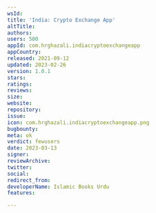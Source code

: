 ```yaml
---
wsId: 
title: 'India: Crypto Exchange App'
altTitle: 
authors: 
users: 500
appId: com.hrghazali.indiacryptoexchangeapp
appCountry: 
released: 2021-09-12
updated: 2023-02-26
version: 1.0.1
stars: 
ratings: 
reviews: 
size: 
website: 
repository: 
issue: 
icon: com.hrghazali.indiacryptoexchangeapp.png
bugbounty: 
meta: ok
verdict: fewusers
date: 2023-03-13
signer: 
reviewArchive: 
twitter: 
social: 
redirect_from: 
developerName: Islamic Books Urdu
features: 

---
```



